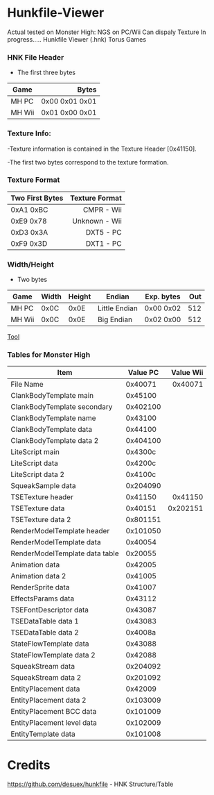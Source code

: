 # Hunkfile-Viewer
Actual tested on Monster High: NGS on PC/Wii
Can dispaly Texture
In progress.....
Hunkfile Viewer (.hnk) Torus Games

### HNK File Header
- The first three bytes

| Game | Bytes |
| ---- | -----:|
| MH PC | 0x00 0x01 0x01 |
| MH Wii | 0x01 0x00 0x01 |

### Texture Info:
-Texture information is contained in the Texture Header [0x41150].

-The first two bytes correspond to the texture formation.

### Texture Format
| Two First Bytes | Texture Format |
| --------------- | --------------:|
| 0xA1 0xBC | CMPR - Wii |
| 0xE9 0x78 | Unknown - Wii |
| 0xD3 0x3A | DXT5 - PC |
| 0xF9 0x3D | DXT1 - PC |

### Width/Height
 - Two bytes 

| Game | Width | Height | Endian | Exp. bytes | Out |
| ----- | ----- | ----- | ------ | -------- | ------:|
| MH PC | 0x0C | 0x0E | Little Endian | 0x00 0x02 | 512 |
| MH Wii | 0x0C | 0x0E | Big Endian | 0x02 0x00 | 512 |

[Tool](https://www.save-editor.com/tools/wse_hex.html "Tool")


### Tables for Monster High

| Item      | Value PC | Value Wii |
| --------- | -------- |----------:|
| File Name | 0x40071 | 0x40071 |
| ClankBodyTemplate main | 0x45100 |
| ClankBodyTemplate secondary| 0x402100 |
| ClankBodyTemplate name | 0x43100 |
| ClankBodyTemplate data | 0x44100 |
| ClankBodyTemplate data 2 | 0x404100 |
| LiteScript main | 0x4300c |
| LiteScript data | 0x4200c |
| LiteScript data 2 | 0x4100c |
| SqueakSample data | 0x204090 |
| TSETexture header | 0x41150 | 0x41150 |
| TSETexture data | 0x40151 | 0x202151 |
| TSETexture data 2 | 0x801151 |
| RenderModelTemplate header | 0x101050 |
| RenderModelTemplate data | 0x40054 |
| RenderModelTemplate data table | 0x20055 |
| Animation data | 0x42005 |
| Animation data 2 | 0x41005 |
| RenderSprite data | 0x41007 |
| EffectsParams data | 0x43112 |
| TSEFontDescriptor data | 0x43087 |
| TSEDataTable data 1 | 0x43083 |
| TSEDataTable data 2 | 0x4008a |
| StateFlowTemplate data | 0x43088 |
| StateFlowTemplate data 2 | 0x42088 |
| SqueakStream data | 0x204092 |
| SqueakStream data 2 | 0x201092 |
| EntityPlacement data | 0x42009 |
| EntityPlacement data 2 | 0x103009 |
| EntityPlacement BCC data | 0x101009 |
| EntityPlacement level data | 0x102009 |
| EntityTemplate data | 0x101008 |

# Credits
<https://github.com/desuex/hunkfile> - HNK Structure/Table
